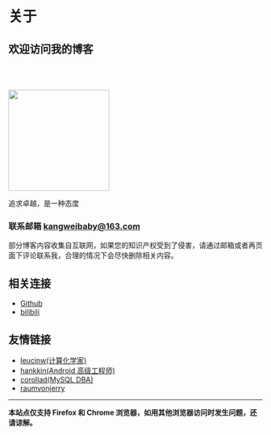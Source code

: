 # 关于

## 欢迎访问我的博客

[annotation]: <id> (a671d7a3-0cc4-431d-bcd2-1448e573fa5b)
[annotation]: <status> (static)
[annotation]: <comments> (true)

<img class="ui centered image circular" style="width: 200px; height: 200px; margin-top: 50px;" 
 src="/static/images/favicon.jpg">
<div class="ui centered header">追求卓越，是一种态度</div>

### 联系邮箱 **<kangweibaby@163.com>**

部分博客内容收集自互联网，如果您的知识产权受到了侵害，请通过邮箱或者再页面下评论联系我，合理的情况下会尽快删除相关内容。

## 相关连接

- [Github](https://github.com/StevenBaby)
- [bilibili](https://space.bilibili.com/491131440)

## 友情链接

- [leucinw(计算化学家)](https://biomol.bme.utexas.edu/~liuchw)
- [hankkin(Android 高级工程师)](http://hankkin.club/)
- [corollad(MySQL DBA)](http://corollad.top/)
- [raumvonjerry](https://raumvonjerry.wordpress.com/)

---

**本站点仅支持 Firefox 和 Chrome 浏览器，如用其他浏览器访问时发生问题，还请谅解。**
